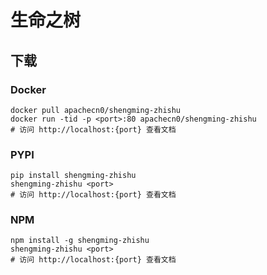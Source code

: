 # 生命之树

## 下载

### Docker

```
docker pull apachecn0/shengming-zhishu
docker run -tid -p <port>:80 apachecn0/shengming-zhishu
# 访问 http://localhost:{port} 查看文档
```

### PYPI

```
pip install shengming-zhishu
shengming-zhishu <port>
# 访问 http://localhost:{port} 查看文档
```

### NPM

```
npm install -g shengming-zhishu
shengming-zhishu <port>
# 访问 http://localhost:{port} 查看文档
```